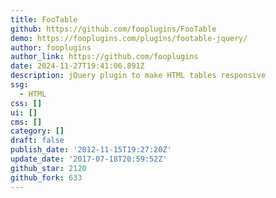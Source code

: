 ```yaml
---
title: FooTable
github: https://github.com/fooplugins/FooTable
demo: https://fooplugins.com/plugins/footable-jquery/
author: fooplugins
author_link: https://github.com/fooplugins
date: 2024-11-27T19:41:06.891Z
description: jQuery plugin to make HTML tables responsive
ssg:
  - HTML
css: []
ui: []
cms: []
category: []
draft: false
publish_date: '2012-11-15T19:27:20Z'
update_date: '2017-07-18T20:59:52Z'
github_star: 2120
github_fork: 633
---
```

